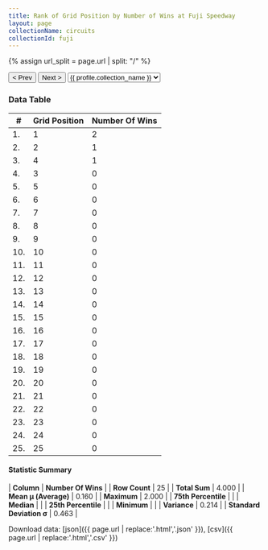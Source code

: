 ```yaml
---
title: Rank of Grid Position by Number of Wins at Fuji Speedway
layout: page
collectionName: circuits
collectionId: fuji
---
```


{% assign url_split = page.url | split: "/" %}
<div id="collection-navigation">
<button onclick="selector.options[selector.selectedIndex-1].value && (window.location = selector.options[selector.selectedIndex-1].value);">&lt; Prev</button>
<button onclick="selector.options[selector.selectedIndex+1].value && (window.location = selector.options[selector.selectedIndex+1].value);">Next &gt;</button>
<select id="selector" onchange="this.options[this.selectedIndex].value && (window.location = this.options[this.selectedIndex].value);">
  {% for collectionId in site.data[page.collectionName].refs %}
    {% if collectionId == page.collectionId %}
      {% assign selected = "selected" %}
    {% else %}
      {% assign selected = "" %}
    {% endif %}
    {% assign profile = site.data[page.collectionName][collectionId].profile %}
    <option value="/f1/{{ page.collectionName }}/{{ collectionId }}/{{ url_split[4] }}" {{ selected }}>{{ profile.collection_name }}</option>
  {% endfor %}
</select>
</div>

<canvas id="chart" width="400" height="180"></canvas>
<script>
var data = {
    "datasets": [
        {
            "backgroundColor": [
                "#9C8E8D",
                "#9C8E8D",
                "#9C8E8D",
                "#9C8E8D",
                "#9C8E8D",
                "#9C8E8D",
                "#9C8E8D",
                "#9C8E8D",
                "#9C8E8D",
                "#9C8E8D",
                "#9C8E8D",
                "#9C8E8D",
                "#9C8E8D",
                "#9C8E8D",
                "#9C8E8D",
                "#9C8E8D",
                "#9C8E8D",
                "#9C8E8D",
                "#9C8E8D",
                "#9C8E8D",
                "#9C8E8D",
                "#9C8E8D",
                "#9C8E8D",
                "#9C8E8D",
                "#9C8E8D"
            ],
            "borderColor": [
                "#1D181E",
                "#1D181E",
                "#1D181E",
                "#1D181E",
                "#1D181E",
                "#1D181E",
                "#1D181E",
                "#1D181E",
                "#1D181E",
                "#1D181E",
                "#1D181E",
                "#1D181E",
                "#1D181E",
                "#1D181E",
                "#1D181E",
                "#1D181E",
                "#1D181E",
                "#1D181E",
                "#1D181E",
                "#1D181E",
                "#1D181E",
                "#1D181E",
                "#1D181E",
                "#1D181E",
                "#1D181E"
            ],
            "borderWidth": 1,
            "data": [
                2.0,
                1.0,
                1.0,
                0.0,
                0.0,
                0.0,
                0.0,
                0.0,
                0.0,
                0.0,
                0.0,
                0.0,
                0.0,
                0.0,
                0.0,
                0.0,
                0.0,
                0.0,
                0.0,
                0.0,
                0.0,
                0.0,
                0.0,
                0.0,
                0.0
            ],
            "label": "Number Of Wins"
        }
    ],
    "labels": [
        "1",
        "2",
        "4",
        "3",
        "5",
        "6",
        "7",
        "8",
        "9",
        "10",
        "11",
        "12",
        "13",
        "14",
        "15",
        "16",
        "17",
        "18",
        "19",
        "20",
        "21",
        "22",
        "23",
        "24",
        "25"
    ]
};
var options = {
  legend: {
    display: false
  },
  scales: {
    xAxes: [{
      ticks: {
        beginAtZero: true,
        maxRotation: 180,
        display: window.innerWidth > 800
      }
    }],
    yAxes: [{
      ticks: {
        beginAtZero: true
      }
    }]
  },
  onResize: function(chart, size) {
    chart.options.scales.xAxes[0].ticks.display = size.width > 800;
  }
};
var chart = new Chart("chart", {
    data: data,
    type: 'bar',
    options: options
});
</script>



### Data Table

| # | Grid Position | Number Of Wins |
|--|--|--|
| 1. | 1 | 2 |
| 2. | 2 | 1 |
| 3. | 4 | 1 |
| 4. | 3 | 0 |
| 5. | 5 | 0 |
| 6. | 6 | 0 |
| 7. | 7 | 0 |
| 8. | 8 | 0 |
| 9. | 9 | 0 |
| 10. | 10 | 0 |
| 11. | 11 | 0 |
| 12. | 12 | 0 |
| 13. | 13 | 0 |
| 14. | 14 | 0 |
| 15. | 15 | 0 |
| 16. | 16 | 0 |
| 17. | 17 | 0 |
| 18. | 18 | 0 |
| 19. | 19 | 0 |
| 20. | 20 | 0 |
| 21. | 21 | 0 |
| 22. | 22 | 0 |
| 23. | 23 | 0 |
| 24. | 24 | 0 |
| 25. | 25 | 0 |

#### Statistic Summary

| **Column** | **Number Of Wins** |
| **Row Count** | 25 |
| **Total Sum** | 4.000 |
| **Mean μ (Average)** | 0.160 |
| **Maximum** | 2.000 |
| **75th Percentile** |  |
| **Median** |  |
| **25th Percentile** |  |
| **Minimum** |  |
| **Variance** | 0.214 |
| **Standard Deviation σ** | 0.463 |

Download data: [json]({{ page.url | replace:'.html','.json' }}), [csv]({{ page.url | replace:'.html','.csv' }})
